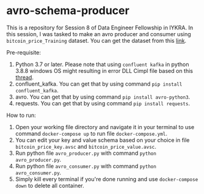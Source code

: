# avro-schema-producer

This is a repository for Session 8 of Data Engineer Fellowship in IYKRA. In this session, I was tasked to make an avro producer and consumer using `bitcoin_price_Training` dataset. You can get the dataset from this [link](https://classroom.google.com/u/0/c/NDg5ODMxNjk2MjM0/a/NTUyMzkzNjgzODgz/details?pli=1).

Pre-requisite:
1. Python 3.7 or later. Please note that using `confluent kafka` in python 3.8.8 windows OS might resulting in error DLL Cimpl file based on this [thread](https://github.com/confluentinc/confluent-kafka-python/issues/1186).
2. confluent_kafka. You can get that by using command `pip install confluent_kafka`.
3. avro. You can get that by using command `pip install avro-python3`.
4. requests. You can get that by using command `pip install requests`.

How to run:
1. Open your working file directory and navigate it in your terminal to use command `docker-compose up` to run file `docker-compose.yml`.
2. You can edit your key and value schema based on your choice in file `bitcoin_price_key.avsc` and `bitcoin_price_value.avsc`.
3. Run python file `avro_producer.py` with command `python avro_producer.py`.
4. Run python file `avro_consumer.py` with command `python avro_consumer.py`.
5. Simply kill every terminal if you're done running and use `docker-compose down` to delete all container.
